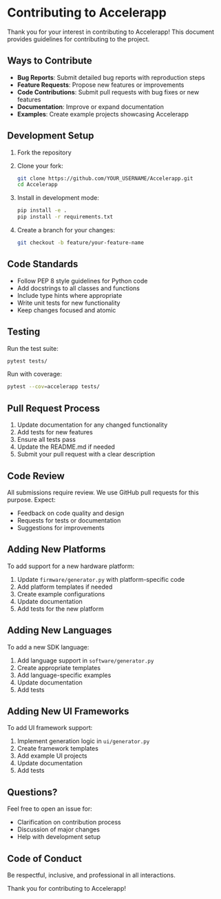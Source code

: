 # Contributing to Accelerapp

Thank you for your interest in contributing to Accelerapp! This document provides guidelines for contributing to the project.

## Ways to Contribute

- **Bug Reports**: Submit detailed bug reports with reproduction steps
- **Feature Requests**: Propose new features or improvements
- **Code Contributions**: Submit pull requests with bug fixes or new features
- **Documentation**: Improve or expand documentation
- **Examples**: Create example projects showcasing Accelerapp

## Development Setup

1. Fork the repository
2. Clone your fork:
   ```bash
   git clone https://github.com/YOUR_USERNAME/Accelerapp.git
   cd Accelerapp
   ```

3. Install in development mode:
   ```bash
   pip install -e .
   pip install -r requirements.txt
   ```

4. Create a branch for your changes:
   ```bash
   git checkout -b feature/your-feature-name
   ```

## Code Standards

- Follow PEP 8 style guidelines for Python code
- Add docstrings to all classes and functions
- Include type hints where appropriate
- Write unit tests for new functionality
- Keep changes focused and atomic

## Testing

Run the test suite:

```bash
pytest tests/
```

Run with coverage:

```bash
pytest --cov=accelerapp tests/
```

## Pull Request Process

1. Update documentation for any changed functionality
2. Add tests for new features
3. Ensure all tests pass
4. Update the README.md if needed
5. Submit your pull request with a clear description

## Code Review

All submissions require review. We use GitHub pull requests for this purpose. Expect:

- Feedback on code quality and design
- Requests for tests or documentation
- Suggestions for improvements

## Adding New Platforms

To add support for a new hardware platform:

1. Update `firmware/generator.py` with platform-specific code
2. Add platform templates if needed
3. Create example configurations
4. Update documentation
5. Add tests for the new platform

## Adding New Languages

To add a new SDK language:

1. Add language support in `software/generator.py`
2. Create appropriate templates
3. Add language-specific examples
4. Update documentation
5. Add tests

## Adding New UI Frameworks

To add UI framework support:

1. Implement generation logic in `ui/generator.py`
2. Create framework templates
3. Add example UI projects
4. Update documentation
5. Add tests

## Questions?

Feel free to open an issue for:
- Clarification on contribution process
- Discussion of major changes
- Help with development setup

## Code of Conduct

Be respectful, inclusive, and professional in all interactions.

Thank you for contributing to Accelerapp!
